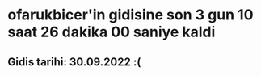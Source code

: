 # ofarukbicer'in gidisine son 3 gun 10 saat 26 dakika 00 saniye kaldi

## Gidis tarihi: 30.09.2022 :(